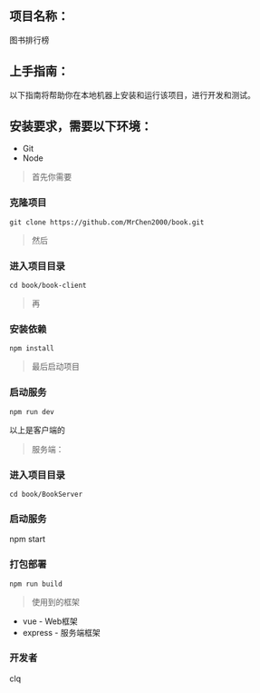 ## 项目名称：
图书排行榜

## 上手指南：
以下指南将帮助你在本地机器上安装和运行该项目，进行开发和测试。

## 安装要求，需要以下环境：

- Git
- Node

> 首先你需要
### 克隆项目
```git clone https://github.com/MrChen2000/book.git```
> 然后
### 进入项目目录
```cd book/book-client```
> 再
### 安装依赖
```npm install```
>最后启动项目
### 启动服务
```npm run dev```

以上是客户端的

> 服务端：

### 进入项目目录
```cd book/BookServer```

### 启动服务
npm start


### 打包部署
```npm run build```

> 使用到的框架
- vue - Web框架
- express - 服务端框架

### 开发者
clq
